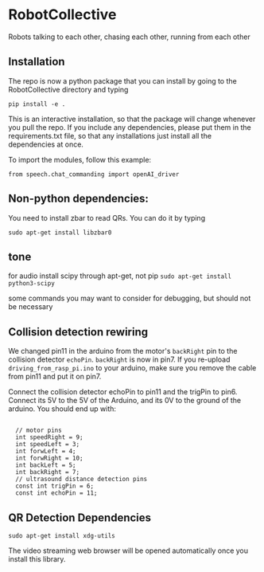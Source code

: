 # RobotCollective
Robots talking to each other, chasing each other, running from each other

## Installation

The repo is now a python package that you can install by going to the RobotCollective directory and typing

`pip install -e .`

This is an interactive installation, so that the package will change whenever you pull the repo. If you include any dependencies, please put them in the requirements.txt file, so that any installations just install all the dependencies at once. 

To import the modules, follow this example:

`from speech.chat_commanding import openAI_driver`

## Non-python dependencies:

You need to install zbar to read QRs. You can do it by typing 

`sudo apt-get install libzbar0`

## tone
for audio  install scipy through apt-get, not pip 
`sudo apt-get install python3-scipy`


some commands you may want to consider for debugging, but should not be necessary
<!-- sudo apt-get update -->
<!-- sudo apt-get install portaudio19-dev -->
<!-- sudo apt-get install alsa-utils -->

## Collision detection rewiring

We changed pin11 in the arduino from the motor's `backRight` pin to the collision detector `echoPin`. `backRight` is now in pin7. If you re-upload `driving_from_rasp_pi.ino` to your arduino, make sure you remove the cable from pin11 and put it on pin7. 

Connect the collision detector echoPin to pin11 and the trigPin to pin6. Connect its 5V to the 5V of the Arduino, and its 0V to the ground of the arduino. You should end up with:

``````

  // motor pins
  int speedRight = 9;
  int speedLeft = 3;
  int forwLeft = 4;
  int forwRight = 10;
  int backLeft = 5;
  int backRight = 7;
  // ultrasound distance detection pins
  const int trigPin = 6;
  const int echoPin = 11;

``````

## QR Detection Dependencies

`sudo apt-get install xdg-utils`

The video streaming web browser will be opened automatically once you install this library.